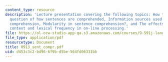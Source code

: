 ```yaml
---
content_type: resource
description: 'Lecture presentation covering the following topics: How to address the
  question of how sentences are comprehended, Information sources used in sentence
  comprehension, Modularity in sentence comprehension?, and The effects of plausibility,
  context and lexical frequency in on-line processing.'
file: https://ol-ocw-studio-app-qa.s3.amazonaws.com/courses/9-591j-language-processing-fall-2004/d453c3c2bd966f9bd5be564fd06331bb_0913_sent_compr.pdf
file_type: application/pdf
resourcetype: Document
title: 0913_sent_compr.pdf
uid: d453c3c2-bd96-6f9b-d5be-564fd06331bb
---
```

